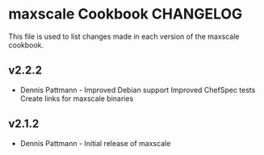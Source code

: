 maxscale Cookbook CHANGELOG
===========================

This file is used to list changes made in each version of the maxscale cookbook.

v2.2.2
------
- Dennis Pattmann - Improved Debian support
	            Improved ChefSpec tests
		    Create links for maxscale binaries

v2.1.2
------
- Dennis Pattmann - Initial release of maxscale
